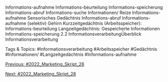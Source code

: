 Informations-aufnahme
Informations-beurteilung
Informations-speicherung
Informations-abruf
 Informations-suche  Informationen/ Reize  Informations-aufnahme Sensorisches Gedächtnis  Informations-abruf Informations-aufnahme (selektiv) Gehirn Kurzzeitgedächtnis (Arbeitsspeicher): Informations-beurteilung Langzeitgedächtnis: Gespeicherte Informationen Informations-speicherung 2.2 InformationsverarbeitungÜberblick Informationsverarbeitung

   Tags & Topics:
   #Informationsverarbeitung
   #Arbeitsspeicher
   #Gedächtnis
   #Informationen/
   #Langzeitgedächtnis
   #Informations-aufnahme

[Previous: #2022_Marketing_Skript_28](2022_Marketing_Skript_28.md)

[Next: #2022_Marketing_Skript_28](2022_Marketing_Skript_28.md)